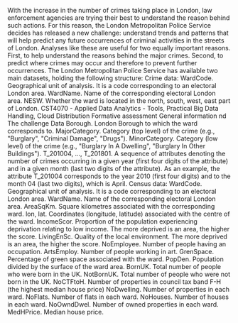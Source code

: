 With the increase in the number of crimes taking place in London, law enforcement agencies are trying their
best to understand the reason behind such actions. For this reason, the London Metropolitan Police Service
decides has released a new challenge: understand trends and patterns that will help predict any future
occurrences of criminal activities in the streets of London.
Analyses like these are useful for two equally important reasons. First, to help understand the reasons
behind the major crimes. Second, to predict where crimes may occur and therefore to prevent further
occurrences.
The London Metropolitan Police Service has available two main datasets, holding the following structure:
Crime data:
WardCode. Geographical unit of analysis. It is a code corresponding to an electoral London area.
WardName. Name of the corresponding electoral London area.
NESW. Whether the ward is located in the north, south, west, east part of London.
CST4070 - Applied Data Analytics - Tools,
Practical Big Data Handling, Cloud Distribution
Formative assessment
General information
nd
The challenge
Data
Borough. London Borough to which the ward corresponds to.
MajorCategory. Category (top level) of the crime (e.g., "Burglary", "Criminal Damage", "Drugs").
MinorCategory. Category (low level) of the crime (e.g., "Burglary In A Dwelling", "Burglary In Other
Buildings").
T_201004, ..., T_201801. A sequence of attributes denoting the number of crimes occurring in a given
year (first four digits of the attribute) and in a given month (last two digits of the attribute). As an
example, the attribute T_201004 corresponds to the year 2010 (first four digits) and to the month 04
(last two digits), which is April.
Census data:
WardCode. Geographical unit of analysis. It is a code corresponding to an electoral London area.
WardName. Name of the corresponding electoral London area.
AreaSqKm. Square kilometres associated with the corresponding ward.
lon, lat. Coordinates (longitude, latitude) associated with the centre of the ward.
IncomeScor. Proportion of the population experiencing deprivation relating to low income. The more
deprived is an area, the higher the score.
LivingEnSc. Quality of the local environment. The more deprived is an area, the higher the score.
NoEmployee. Number of people having an occupation.
ArtsEmploy. Number of people working in art.
GrenSpace. Percentage of green space associated with the ward.
PopDen. Population divided by the surface of the ward area.
BornUK. Total number of people who were born in the UK.
NotBornUK. Total number of people who were not born in the UK.
NoCTFtoH. Number of properties in council tax band F-H (the highest median house price)
NoDwelling. Number of properties in each ward.
NoFlats. Number of flats in each ward.
NoHouses. Number of houses in each ward.
NoOwndDwel. Number of owned properties in each ward.
MedHPrice. Median house price.